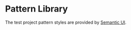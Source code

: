 # Pattern Library

The test project pattern styles are provided by [Semantic UI](https://semantic-ui.com/collections/form.html).

